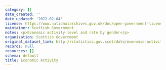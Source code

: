 ```yaml
---
category: []
date_created: ''
date_updated: '2022-02-04'
license: https://www.nationalarchives.gov.uk/doc/open-government-licence/version/3/
maintainer: Scottish Government
notes: <p>Economic activity level and rate by gender</p>
organization: Scottish Government
original_dataset_link: http://statistics.gov.scot/data/economic-activity
records: null
resources: []
schema: default
title: Economic Activity
---
```


